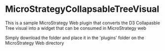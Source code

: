 # MicroStrategyCollapsableTreeVisual
This is a sample MicroStrategy Web plugin that converts the D3 Collapasble Tree visual into a widget that can be consumed in MicroStrategy web

Simply download the folder and place it in the 'plugins' folder on the MicroStrategy Web directory
